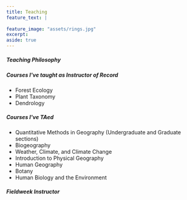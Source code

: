 ```yaml
---
title: Teaching
feature_text: |
  
feature_image: "assets/rings.jpg"
excerpt: 
aside: true
---
```


##### Teaching Philosophy


##### Courses I've taught as Instructor of Record
- Forest Ecology
- Plant Taxonomy
- Dendrology

##### Courses I've TAed
- Quantitative Methods in Geography (Undergraduate and Graduate sections)
- Biogeography
- Weather, Climate, and Climate Change
- Introduction to Physical Geography
- Human Geography
- Botany
- Human Biology and the Environment

##### Fieldweek Instructor
